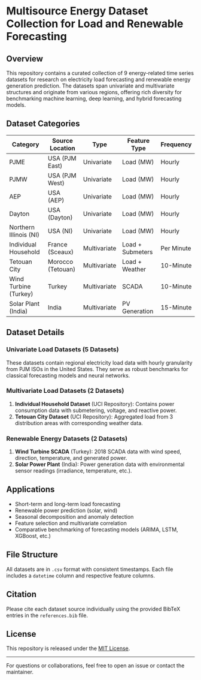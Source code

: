 # Multisource Energy Dataset Collection for Load and Renewable Forecasting

## Overview
This repository contains a curated collection of 9 energy-related time series datasets for research on electricity load forecasting and renewable energy generation prediction. The datasets span univariate and multivariate structures and originate from various regions, offering rich diversity for benchmarking machine learning, deep learning, and hybrid forecasting models.

## Dataset Categories

| Category               | Source Location          | Type         | Feature Type     | Frequency      |
|------------------------|---------------------------|--------------|------------------|----------------|
| PJME                   | USA (PJM East)            | Univariate   | Load (MW)        | Hourly         |
| PJMW                   | USA (PJM West)            | Univariate   | Load (MW)        | Hourly         |
| AEP                    | USA (AEP)                 | Univariate   | Load (MW)        | Hourly         |
| Dayton                 | USA (Dayton)              | Univariate   | Load (MW)        | Hourly         |
| Northern Illinois (NI) | USA (NI)                  | Univariate   | Load (MW)        | Hourly         |
| Individual Household   | France (Sceaux)           | Multivariate | Load + Submeters | Per Minute     |
| Tetouan City           | Morocco (Tetouan)         | Multivariate | Load + Weather   | 10-Minute      |
| Wind Turbine (Turkey)  | Turkey                    | Multivariate | SCADA            | 10-Minute      |
| Solar Plant (India)    | India                     | Multivariate | PV Generation    | 15-Minute      |

## Dataset Details

### Univariate Load Datasets (5 Datasets)
These datasets contain regional electricity load data with hourly granularity from PJM ISOs in the United States. They serve as robust benchmarks for classical forecasting models and neural networks.

### Multivariate Load Datasets (2 Datasets)
1. **Individual Household Dataset** (UCI Repository): Contains power consumption data with submetering, voltage, and reactive power.
2. **Tetouan City Dataset** (UCI Repository): Aggregated load from 3 distribution areas with corresponding weather data.

### Renewable Energy Datasets (2 Datasets)
1. **Wind Turbine SCADA** (Turkey): 2018 SCADA data with wind speed, direction, temperature, and generated power.
2. **Solar Power Plant** (India): Power generation data with environmental sensor readings (irradiance, temperature, etc.).

## Applications
- Short-term and long-term load forecasting
- Renewable power prediction (solar, wind)
- Seasonal decomposition and anomaly detection
- Feature selection and multivariate correlation
- Comparative benchmarking of forecasting models (ARIMA, LSTM, XGBoost, etc.)

## File Structure
All datasets are in `.csv` format with consistent timestamps. Each file includes a `datetime` column and respective feature columns.

## Citation
Please cite each dataset source individually using the provided BibTeX entries in the `references.bib` file.

## License
This repository is released under the [MIT License](LICENSE).

---

For questions or collaborations, feel free to open an issue or contact the maintainer.
